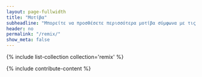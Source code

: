 ```yaml
---
layout: page-fullwidth
title: "Μοτίβα"
subheadline: "Μπορείτε να προσθέσετε περισσότερα μοτίβα σύμφωνα με τις οδηγίες στο τέλος της σελίδας"
header: no
permalink: "/remix/"
show_meta: false
---
```


{% include list-collection collection='remix' %}

{% include contribute-content %}
